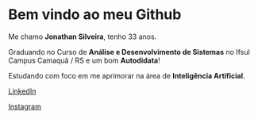 <h1>
Bem vindo ao meu Github
</h1>

Me chamo **Jonathan Silveira**, tenho 33 anos.

Graduando no Curso de **Análise e Desenvolvimento de Sistemas** no Ifsul Campus Camaquã / RS e um bom **Autodidata**!

Estudando com foco em me aprimorar na área de **Inteligência Artificial**.



[LinkedIn](https://www.linkedin.com/in/jonathan-silveira-51688a86/)

[Instagram](https://www.instagram.com/jonathandev01/?hl=pt)








<!--
**jonathansilveira1987/jonathansilveira1987** is a ✨ _special_ ✨ repository because its `README.md` (this file) appears on your GitHub profile.

Here are some ideas to get you started:

- 🔭 I’m currently working on ...
- 🌱 I’m currently learning ...
- 👯 I’m looking to collaborate on ...
- 🤔 I’m looking for help with ...
- 💬 Ask me about ...
- 📫 How to reach me: ...
- 😄 Pronouns: ...
- ⚡ Fun fact: ...
-->
